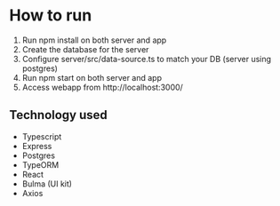 # How to run

1. Run npm install on both server and app
2. Create the database for the server
3. Configure server/src/data-source.ts to match your DB (server using postgres)
4. Run npm start on both server and app
5. Access webapp from http://localhost:3000/

## Technology used

- Typescript
- Express
- Postgres
- TypeORM
- React
- Bulma (UI kit)
- Axios
